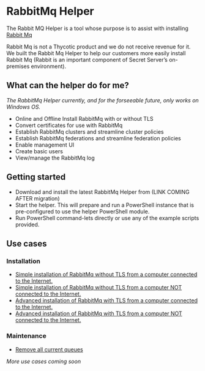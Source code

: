 # RabbitMq Helper
The Rabbit MQ Helper is a tool whose purpose is to assist with installing [Rabbit Mq](https://www.rabbitmq.com)

Rabbit Mq is not a Thycotic product and we do not receive revenue for it. We built the Rabbit Mq Helper to help our customers more easily install Rabbit Mq (Rabbit is an important component of Secret Server’s on-premises environment).

## What can the helper do for me?

*The RabbitMq Helper currently, and for the forseeable future, only works on Windows OS.*

- Online and Offline Install RabbitMq with or without TLS
- Convert certificates for use with RabbitMq
- Establish RabbitMq clusters and streamline cluster policies
- Establish RabbitMq federations and streamline federation policies
- Enable management UI
- Create basic users
- View/manage the RabbitMq log 

## Getting started

- Download and install the latest RabbitMq Helper from (LINK COMING AFTER migration)
- Start the helper. This will prepare and run a PowerShell instance that is pre-configured to use the helper PowerShell module.
- Run PowerShell command-lets directly or use any of the example scripts provided.

## Use cases

### Installation
- [Simple installation of RabbitMq without TLS from a computer connected to the Internet.](usecases/installnontls.md)
- [Simple installation of RabbitMq without TLS from a computer NOT connected to the Internet.](usecases/installnontls-offline.md)
- [Advanced installation of RabbitMq with TLS from a computer connected to the Internet.](usecases/installtls.md)
- [Advanced installation of RabbitMq with TLS from a computer NOT connected to the Internet.](usecases/installtls-offline.md)

### Maintenance
- [Remove all current queues](usecases/remove-all-queues.md)

*More use cases coming soon*